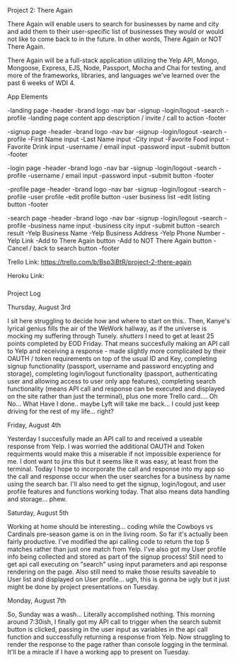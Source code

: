 Project 2: There Again


There Again will enable users to search for businesses by name and city and add them to their user-specific list of businesses they would or would not like to come back to in the future. In other words, There Again or NOT There Again. 


There Again will be a full-stack application utilizing the Yelp API, Mongo, Mongoose, Express, EJS, Node, Passport, Mocha and Chai for testing, and more of the frameworks, libraries, and languages we've learned over the past 6 weeks of WDI 4. 


App Elements

-landing page
	-header
		-brand logo
		-nav bar
			-signup
			-login/logout
			-search
			-profile
	-landing page content app description / invite / call to action
	-footer

-signup page
	-header
		-brand logo
		-nav bar
			-signup
			-login/logout
			-search
			-profile
	-First Name input
	-Last Name input
	-City input
	-Favorite Food input
	-Favorite Drink input
	-username / email input
	-password input
	-submit button
	-footer

-login page
	-header
		-brand logo
		-nav bar
			-signup
			-login/logout
			-search
			-profile
	-username / email input
	-password input
	-submit button
	-footer

-profile page
	-header
		-brand logo
		-nav bar
			-signup
			-login/logout
			-search
			-profile
	-user profile
	-edit profile button
	-user business list
	-edit listing button
	-footer

-search page
	-header
		-brand logo
		-nav bar
			-signup
			-login/logout
			-search
			-profile
	-business name input
	-business city input
	-submit button
	-search result
		-Yelp Business Name
		-Yelp Business Address
		-Yelp Phone Number
		-Yelp Link
		-Add to There Again button
		-Add to NOT There Again button
		-Cancel / back to search button
	-footer


Trello Link:
https://trello.com/b/Bsp3iBtR/project-2-there-again


Heroku Link:
###


Project Log

Thursday, August 3rd

I sit here struggling to decide how and where to start on this.. Then, Kanye's lyrical genius fills the air of the WeWork hallway, as if the universe is mocking my suffering through Tunely. *shutters*
I need to get at least 25 points completed by EOD Friday. That means succesfully making an API call to Yelp and receiving a response - made slightly more complicated by their OAUTH / token requirements on top of the usual ID and Key, completing signup functionality (passport, username and password encypting and storage), completing login/logout functionality (passport, authenticating user and allowing access to user only app features), completing search functionality (means API call and response can be executed and displayed on the site rather than just the terminal), plus one more Trello card.... 
Oh No... What Have I done.. maybe Lyft will take me back... I could just keep driving for the rest of my life... right? 

Friday, August 4th

Yesterday I succesfully made an API call to and received a useable response from Yelp. I was worried the additional OAUTH and Token requirments would make this a miserable if not impossible experience for me. I dont want to jinx this but it seems like it was easy, at least from the terminal. Today I hope to incorporate the call and response into my app so the call and response occur when the user searches for a business by name using the search bar.
I'll also need to get the signup, login/logout, and user profile features and functions working today. That also means data handling and storage... phew.

Saturday, August 5th

Working at home should be interesting... coding while the Cowboys vs Cardinals pre-season game is on in the living room. So far it's actually been fairly productive. I've modified the api calling code to return the top 5 matches rather than just one match from Yelp. I've also got my User profile info being collected and stored as part of the signup process! Still need to get api call executing on "search" using input parameters and api response rendering on the page. Also still need to make those results saveable to User list and displayed on User profile... ugh, this is gonna be ugly but it just might be done by project presentations on Tuesday.

Monday, August 7th

So, Sunday was a wash... Literally accomplished nothing. This morning around 7:30ish, I finally got my API call to trigger when the search submit button is clicked, passing in the user input as variables in the api call function and successfully returning a response from Yelp. Now struggling to render the response to the page rather than console logging in the terminal. It'll be a miracle if I have a working app to present on Tuesday.



